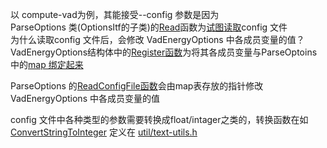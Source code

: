 以 compute-vad为例，其能接受--config 参数是因为  
ParseOptions 类(OptionsItf的子类)的[Read](https://github.com/kaldi-asr/kaldi/blob/df1ebbc9fdc7e466ac9b318baa4215f68aa60db0/src/ivectorbin/compute-vad.cc#L51)函数为[试图读取](https://github.com/kaldi-asr/kaldi/blob/8ce3a95761e0eb97d95d3db2fcb6b2bfb7ffec5b/src/util/parse-options.cc#L346)config 文件  
为什么读取config 文件后，会修改 VadEnergyOptions 中各成员变量的值？
VadEnergyOptions结构体中的[Register函数](https://github.com/kaldi-asr/kaldi/blob/155c65894d1405fb99c2abb7858ad8b0748a82d5/src/ivector/voice-activity-detection.h#L52)为将其各成员变量与ParseOptoins中的[map 绑定起来](https://github.com/kaldi-asr/kaldi/blob/8ce3a95761e0eb97d95d3db2fcb6b2bfb7ffec5b/src/util/parse-options.cc#L102)  

ParseOptions 的[ReadConfigFile函数](https://github.com/kaldi-asr/kaldi/blob/8ce3a95761e0eb97d95d3db2fcb6b2bfb7ffec5b/src/util/parse-options.cc#L466)会由map表存放的指针修改 VadEnergyOptions 中各成员变量的值


config 文件中各种类型的参数需要转换成float/intager之类的，转换函数在如[ConvertStringToInteger](https://github.com/kaldi-asr/kaldi/blob/155c65894d1405fb99c2abb7858ad8b0748a82d5/src/util/text-utils.h#L118) 定义在 [util/text-utils.h](https://github.com/kaldi-asr/kaldi/blob/master/src/util/text-utils.h)
 
  

